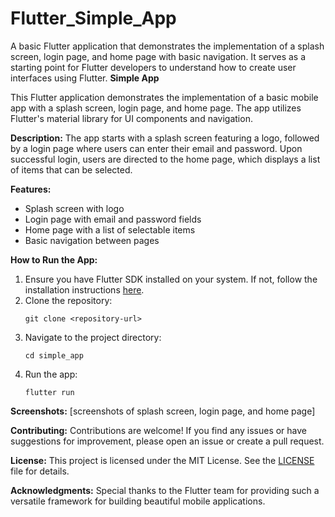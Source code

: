 # Flutter_Simple_App
A basic Flutter application that demonstrates the implementation of a splash screen, login page, and home page with basic navigation. It serves as a starting point for Flutter developers to understand how to create user interfaces using Flutter.
**Simple App**

This Flutter application demonstrates the implementation of a basic mobile app with a splash screen, login page, and home page. The app utilizes Flutter's material library for UI components and navigation.

**Description:**
The app starts with a splash screen featuring a logo, followed by a login page where users can enter their email and password. Upon successful login, users are directed to the home page, which displays a list of items that can be selected.

**Features:**
- Splash screen with logo
- Login page with email and password fields
- Home page with a list of selectable items
- Basic navigation between pages

**How to Run the App:**
1. Ensure you have Flutter SDK installed on your system. If not, follow the installation instructions [here](https://flutter.dev/docs/get-started/install).
2. Clone the repository:
   ```
   git clone <repository-url>
   ```
3. Navigate to the project directory:
   ```
   cd simple_app
   ```
4. Run the app:
   ```
   flutter run
   ```

**Screenshots:**
[screenshots of splash screen, login page, and home page]

**Contributing:**
Contributions are welcome! If you find any issues or have suggestions for improvement, please open an issue or create a pull request.

**License:**
This project is licensed under the MIT License. See the [LICENSE](LICENSE) file for details.

**Acknowledgments:**
Special thanks to the Flutter team for providing such a versatile framework for building beautiful mobile applications.

